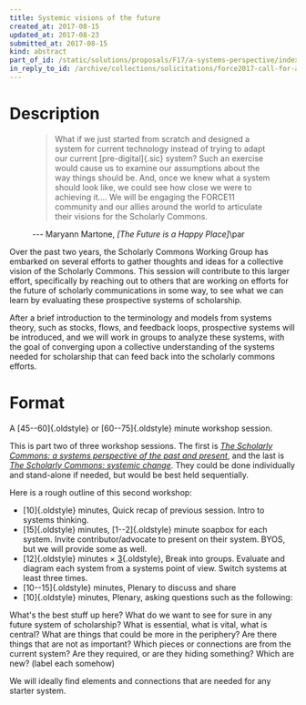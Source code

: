 ```yaml
---
title: Systemic visions of the future
created_at: 2017-08-15
updated_at: 2017-08-23
submitted_at: 2017-08-15
kind: abstract
part_of_id: /static/solutions/proposals/F17/a-systems-perspective/index.*
in_reply_to_id: /archive/collections/solicitations/force2017-call-for-abstracts.warc.gz
---
```


# Description

<figure class="grab bq">

> What if we just started from scratch and designed a system for current
> technology instead of trying to adapt our current [pre-digital]{.sic} system?
> Such an exercise would cause us to examine our assumptions about the way
> things should be. And, once we knew what a system should look like, we could
> see how close we were to achieving it.… We will be engaging the FORCE11
> community and our allies around the world to articulate their visions for the
> Scholarly Commons.

<figcaption>--- Maryann Martone, <cite>[The Future is a Happy Place]</cite>\par</figcaption>
</figure>

Over the past two years, the Scholarly Commons Working Group has embarked on
several efforts to gather thoughts and ideas for a collective vision of the
Scholarly Commons. This session will contribute to this larger effort,
specifically by reaching out to others that are working on efforts for the
future of scholarly communications in some way, to see what we can learn by
evaluating these prospective systems of scholarship.

After a brief introduction to the terminology and models from systems theory,
such as stocks, flows, and feedback loops, prospective systems will be
introduced, and we will work in groups to analyze these systems, with the goal
of converging upon a collective understanding of the systems needed for
scholarship that can feed back into the scholarly commons efforts.

# Format

A [45--60]{.oldstyle} or [60--75]{.oldstyle} minute workshop session.

This is part two of three workshop sessions. The first is <cite>[The Scholarly
Commons: a systems perspective of the past and present][1]</cite>, and the last
is <cite>[The Scholarly Commons: systemic change][3]</cite>. They could be done
individually and stand-alone if needed, but would be best held sequentially.

Here is a rough outline of this second workshop:

- [10]{.oldstyle} minutes, Quick recap of previous session. Intro to systems thinking.
- [15]{.oldstyle} minutes, [1--2]{.oldstyle} minute soapbox for each system. Invite contributor/advocate to present on their system. BYOS, but we will provide some as well.
- [12]{.oldstyle} minutes × [3]{.oldstyle}, Break into groups. Evaluate and diagram each system from a systems point of view. Switch systems at least three times.
- [10--15]{.oldstyle} minutes, Plenary to discuss and share
- [10]{.oldstyle} minutes, Plenary, asking questions such as the following:

What's the best stuff up here? What do we want to see for sure in any future
system of scholarship? What is essential, what is vital, what is central? What
are things that could be more in the periphery? Are there things that are not
as important? Which pieces or connections are from the current system? Are they
required, or are they hiding something? Which are new? (label each somehow)

We will ideally find elements and connections that are needed for any starter
system.

[The Future is a Happy Place]: <https://www.force11.org/blog/future-happy-place>
[1]: <../1/>
[3]: <../3/>
